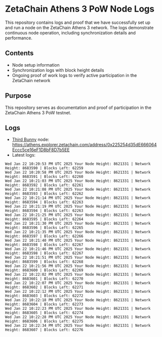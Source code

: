 # ZetaChain Athens 3 PoW Node Logs
This repository contains logs and proof that we have successfully set up and run a node on the ZetaChain Athens 3 network. The logs demonstrate continuous node operation, including synchronization details and performance.

## Contents
- Node setup information
- Synchronization logs with block height details
- Ongoing proof of work logs to verify active participation in the ZetaChain network

## Purpose
This repository serves as documentation and proof of participation in the ZetaChain Athens 3 PoW testnet.

## Logs

- [Third Bunny](https://thirdbunny.xyz/) node: https://athens.explorer.zetachain.com/address/0x225254d35dE666064Eccc5ce16eF1D8bF8D7b5EE
- Latest logs:
```
Wed Jan 22 10:20:53 PM UTC 2025 Your Node Height: 8621331 | Network Height: 8683590 | Blocks Left: 62259
Wed Jan 22 10:20:58 PM UTC 2025 Your Node Height: 8621331 | Network Height: 8683591 | Blocks Left: 62260
Wed Jan 22 10:21:03 PM UTC 2025 Your Node Height: 8621331 | Network Height: 8683592 | Blocks Left: 62261
Wed Jan 22 10:21:08 PM UTC 2025 Your Node Height: 8621331 | Network Height: 8683593 | Blocks Left: 62262
Wed Jan 22 10:21:14 PM UTC 2025 Your Node Height: 8621331 | Network Height: 8683594 | Blocks Left: 62263
Wed Jan 22 10:21:19 PM UTC 2025 Your Node Height: 8621331 | Network Height: 8683594 | Blocks Left: 62263
Wed Jan 22 10:21:25 PM UTC 2025 Your Node Height: 8621331 | Network Height: 8683595 | Blocks Left: 62264
Wed Jan 22 10:21:30 PM UTC 2025 Your Node Height: 8621331 | Network Height: 8683596 | Blocks Left: 62265
Wed Jan 22 10:21:35 PM UTC 2025 Your Node Height: 8621331 | Network Height: 8683597 | Blocks Left: 62266
Wed Jan 22 10:21:40 PM UTC 2025 Your Node Height: 8621331 | Network Height: 8683598 | Blocks Left: 62267
Wed Jan 22 10:21:46 PM UTC 2025 Your Node Height: 8621331 | Network Height: 8683598 | Blocks Left: 62267
Wed Jan 22 10:21:51 PM UTC 2025 Your Node Height: 8621331 | Network Height: 8683599 | Blocks Left: 62268
Wed Jan 22 10:21:56 PM UTC 2025 Your Node Height: 8621331 | Network Height: 8683600 | Blocks Left: 62269
Wed Jan 22 10:22:02 PM UTC 2025 Your Node Height: 8621331 | Network Height: 8683601 | Blocks Left: 62270
Wed Jan 22 10:22:07 PM UTC 2025 Your Node Height: 8621331 | Network Height: 8683602 | Blocks Left: 62271
Wed Jan 22 10:22:12 PM UTC 2025 Your Node Height: 8621331 | Network Height: 8683603 | Blocks Left: 62272
Wed Jan 22 10:22:18 PM UTC 2025 Your Node Height: 8621331 | Network Height: 8683604 | Blocks Left: 62273
Wed Jan 22 10:22:23 PM UTC 2025 Your Node Height: 8621331 | Network Height: 8683605 | Blocks Left: 62274
Wed Jan 22 10:22:28 PM UTC 2025 Your Node Height: 8621331 | Network Height: 8683606 | Blocks Left: 62275
Wed Jan 22 10:22:34 PM UTC 2025 Your Node Height: 8621331 | Network Height: 8683607 | Blocks Left: 62276
```
